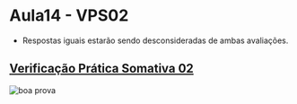 # Aula14 - VPS02

- Respostas iguais estarão sendo desconsideradas de ambas avaliações.

## [Verificação Prática Somativa 02](https://forms.gle/JcGZZJqcXtbafWpdA)

 
![boa prova](https://github.com/Lucaspaiva00/julia_calhau-2024/assets/156427878/7d5ec982-3d85-43f7-bcf0-12cae2d5ca85)
